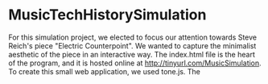 # MusicTechHistorySimulation

For this simulation project, we elected to focus our attention towards Steve Reich's piece "Electric Counterpoint". We wanted to capture the minimalist aesthetic of the piece in an interactive way. The index.html file is the heart of the program, and it is hosted online at http://tinyurl.com/MusicSimulation. To create this small web application, we used tone.js. The 
